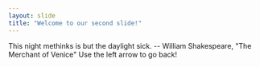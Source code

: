 ```yaml
---
layout: slide
title: "Welcome to our second slide!"
---
```

This night methinks is but the daylight sick. -- William Shakespeare, "The Merchant of Venice"
Use the left arrow to go back!
